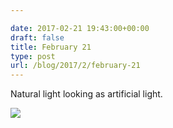 ```yaml
---

date: 2017-02-21 19:43:00+00:00
draft: false
title: February 21
type: post
url: /blog/2017/2/february-21
---
```


Natural light looking as artificial light.


  
![](/images/2017-02-21-20172february-21/image-asset.jpeg)

